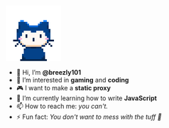 <img src="mona-whisper.gif" alt="Mona Whisper" width="124" height="124">

- 👋 Hi, I’m **@breezly101**
- 👀 I’m interested in **gaming** and **coding**
- 🎮 I want to make a **static proxy**
- 🌱 I’m currently learning how to write **JavaScript**
- 📫 How to reach me: *you can't.*
- ⚡ Fun fact: *You don't want to mess with the tuff 🥀*
